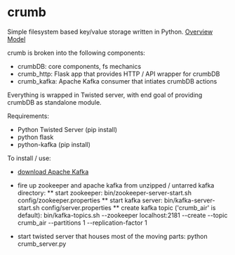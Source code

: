 # crumb
Simple filesystem based key/value storage written in Python.
<a target="_blank" href="https://docs.google.com/drawings/d/13fF6OExvrzg-zclSGoFmAMkko-N6azliPfHQrX6yM2I/edit?usp=sharing">Overview Model</a>

crumb is broken into the following components:
* crumbDB: core components, fs mechanics
* crumb_http:  Flask app that provides HTTP / API wrapper for crumbDB
* crumb_kafka:  Apache Kafka consumer that intiates crumbDB actions

Everything is wrapped in Twisted server, with end goal of providing crumbDB as standalone module.

Requirements:
* Python Twisted Server (pip install)
* python flask
* python-kafka (pip install)

To install / use:
* <a href="http://kafka.apache.org/downloads.html">download Apache Kafka</a>

* fire up zookeeper and apache kafka from unzipped / untarred kafka directory:
** start zookeeper: bin/zookeeper-server-start.sh config/zookeeper.properties
** start kafka server: bin/kafka-server-start.sh config/server.properties
** create kafka topic ('crumb_air' is default): bin/kafka-topics.sh --zookeeper localhost:2181 --create --topic crumb_air --partitions 1 --replication-factor 1

* start twisted server that houses most of the moving parts: python crumb_server.py



